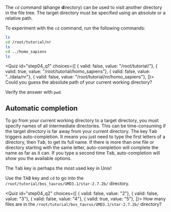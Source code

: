 <script>
import Quiz from "$components/Quiz.svelte";
</script>

The `cd` command (**c**hange **d**irectory) can be used to visit another directory in the file tree.
The target directory must be specified using an absolute or a relative path.

To experiment with the `cd` command, run the following commands:

```bash
ls
cd /root/tutorial/nr
ls
cd ../homo_sapiens
ls
```

<Quiz id="step04_q1" choices={[
{ valid: false, value: "/root/tutorial/"},
{ valid: true, value: "/root/tutorial/homo_sapiens"},
{ valid: false, value: "../data/nr"},
{ valid: false, value: "/root/tutorial/nr/homo_sapiens"},
]}>
<span slot="prompt">
Could you guess the absolute path of your current working directory?
</span>
</Quiz>

Verify the answer with `pwd`.

## Automatic completion

To go from your current working directory to a target directory, you must specify names of all intermediate directories. This can be time-consuming if the target directory is far away from your current directory.
The key <kbd>Tab</kbd> triggers auto-completion. It means you just need to type the first letters of a directory, then <kbd>Tab</kbd>, to get its full name. If there is more than one file or directory starting with the same letter, auto-completion will complete the name as far as it can. If you type a second time <kbd>Tab</kbd>, auto-completion will show you the available options.

The <kbd>Tab</kbd> key is perhaps the most used key in Unix!

Use the <kbd>TAB</kbd> key and `cd` to go into the `/root/tutorial/bos_taurus/UMD3.1/star-2.7.2b/` directory.

<Quiz id="step04_q2" choices={[
{ valid: false, value: "2"},
{ valid: false, value: "3"},
{ valid: false, value: "4"},
{ valid: true, value: "5"},
]}>
<span slot="prompt">
How many files are in the `/root/tutorial/bos_taurus/UMD3.1/star-2.7.2b/` directory?
</span>
</Quiz>
